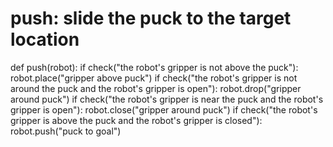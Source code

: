 # push: slide the puck to the target location
def push(robot):
    if check("the robot's gripper is not above the puck"):
        robot.place("gripper above puck")
    if check("the robot's gripper is not around the puck and the robot's gripper is open"):
        robot.drop("gripper around puck")
    if check("the robot's gripper is near the puck and the robot's gripper is open"):
        robot.close("gripper around puck")
    if check("the robot's gripper is above the puck and the robot's gripper is closed"):
        robot.push("puck to goal")